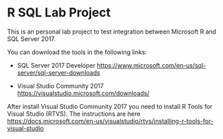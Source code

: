 R SQL Lab Project
===========
This is an personal lab project to test integration between Microsoft R and SQL Server 2017. 

You can download the tools in the following links:

* SQL Server 2017 Developer <https://www.microsoft.com/en-us/sql-server/sql-server-downloads>

* Visual Studio Community 2017 <https://visualstudio.microsoft.com/downloads/>

After install Visual Studio Community 2017 you need to install R Tools for Visual Studio (RTVS). The instructions are here <https://docs.microsoft.com/en-us/visualstudio/rtvs/installing-r-tools-for-visual-studio>

